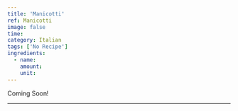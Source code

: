```yaml
---
title: 'Manicotti'
ref: Manicotti
image: false
time: 
category: Italian
tags: ['No Recipe']
ingredients:
  - name: 
    amount: 
    unit: 
---
```


Coming Soon!

---

